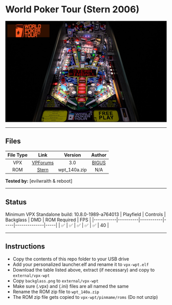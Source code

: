 # World Poker Tour (Stern 2006)

![Table Preview](../../images/vpx-wpt.jpg)

---

## Files
| File Type | Link | Version | Author |
|:---------:|:----:|:-------:|:------:|
| VPX | [VPForums](https://www.vpforums.org/index.php?app=downloads&showfile=16725) | 3.0 | [BIGUS](https://www.vpforums.org/index.php?showuser=107629) |
| ROM | [Stern](https://sternpinball.com/game/world-poker-tour/) | wpt_140a.zip | N/A |

**Tested by:** [evilwraith & reboot]

---

## Status 
Minimum VPX Standalone build: 10.8.0-1989-a764013
| Playfield | Controls | Backglass | DMD | ROM Required | FPS | 
|-----------|----------|-----------|-----|--------------|-----|
| :white_check_mark: | :white_check_mark: | :white_check_mark: | :white_check_mark: | :white_check_mark: | 40 |

---

## Instructions
- Copy the contents of this repo folder to your USB drive
- Add your personalized launcher.elf and rename it to `vpx-wpt.elf`
- Download the table listed above, extract (if necessary) and copy to `external/vpx-wpt`
- Copy `backglass.png` to `external/vpx-wpt`
- Make sure (.vpx) and (.ini) files are all named the same
- Rename the ROM zip file to `wpt_140a.zip`
- The ROM zip file gets copied to `vpx-wpt/pinmame/roms` (Do not unzip)
